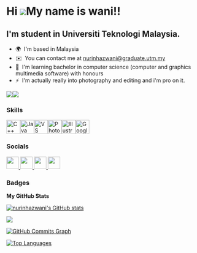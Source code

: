 Hi ![](https://user-images.githubusercontent.com/18350557/176309783-0785949b-9127-417c-8b55-ab5a4333674e.gif)My name is wani!!
==============================================================================================================================

I'm student in Universiti Teknologi Malaysia.
---------------------------------------------

* 🌍  I'm based in Malaysia
* ✉️  You can contact me at [nurinhazwani@graduate.utm.my](mailto:nurinhazwani@graduate.utm.my)
* 🧠  I'm learning bachelor in computer science (computer and graphics multimedia software) with honours
* ⚡  I'm actually really into photography and editing and i'm pro on it.

<a href="https://www.github.com/nurinhazwani" target="_blank" rel="noreferrer"><img
src="https://img.shields.io/github/followers/nurinhazwani?logo=github&style=for-the-badge&color=ec4899&labelColor=831843" /></a><a href="https://www.x.com/peachyvans___" target="_blank" rel="noreferrer"><img
src="https://img.shields.io/twitter/follow/peachyvans___?logo=twitter&style=for-the-badge&color=ec4899&labelColor=831843"
/></a>

### Skills


<p align="left">
<a href="https://docs.microsoft.com/en-us/cpp/?view=msvc-170" target="_blank" rel="noreferrer"><img src="https://raw.githubusercontent.com/danielcranney/readme-generator/main/public/icons/skills/cplusplus-colored.svg" width="36" height="36" alt="C++" /></a><a href="https://www.oracle.com/java/" target="_blank" rel="noreferrer"><img src="https://raw.githubusercontent.com/danielcranney/readme-generator/main/public/icons/skills/java-colored.svg" width="36" height="36" alt="Java" /></a><a href="https://code.visualstudio.com/" target="_blank" rel="noreferrer"><img src="https://raw.githubusercontent.com/danielcranney/readme-generator/main/public/icons/skills/visualstudiocode.svg" width="36" height="36" alt="VS Code" /></a><a href="https://www.adobe.com/uk/products/photoshop.html" target="_blank" rel="noreferrer"><img src="https://raw.githubusercontent.com/danielcranney/readme-generator/main/public/icons/skills/photoshop-colored.svg" width="36" height="36" alt="Photoshop" /></a><a href="https://www.adobe.com/uk/products/illustrator.html" target="_blank" rel="noreferrer"><img src="https://raw.githubusercontent.com/danielcranney/readme-generator/main/public/icons/skills/illustrator-colored.svg" width="36" height="36" alt="Illustrator" /></a><a href="https://cloud.google.com/" target="_blank" rel="noreferrer"><img src="https://raw.githubusercontent.com/danielcranney/readme-generator/main/public/icons/skills/googlecloud-colored.svg" width="36" height="36" alt="Google Cloud" /></a>
</p>


### Socials

<p align="left"> <a href="https://www.github.com/nurinhazwani" target="_blank" rel="noreferrer"> <picture> <source media="(prefers-color-scheme: dark)" srcset="https://raw.githubusercontent.com/danielcranney/readme-generator/main/public/icons/socials/github-dark.svg" /> <source media="(prefers-color-scheme: light)" srcset="https://raw.githubusercontent.com/danielcranney/readme-generator/main/public/icons/socials/github.svg" /> <img src="https://raw.githubusercontent.com/danielcranney/readme-generator/main/public/icons/socials/github.svg" width="32" height="32" /> </picture> </a> <a href="http://www.instagram.com/wanichuuuuu" target="_blank" rel="noreferrer"> <picture> <source media="(prefers-color-scheme: dark)" srcset="https://raw.githubusercontent.com/danielcranney/readme-generator/main/public/icons/socials/instagram-dark.svg" /> <source media="(prefers-color-scheme: light)" srcset="https://raw.githubusercontent.com/danielcranney/readme-generator/main/public/icons/socials/instagram.svg" /> <img src="https://raw.githubusercontent.com/danielcranney/readme-generator/main/public/icons/socials/instagram.svg" width="32" height="32" /> </picture> </a> <a href="https://www.linkedin.com/in/nurin-hazwani-53117b338" target="_blank" rel="noreferrer"> <picture> <source media="(prefers-color-scheme: dark)" srcset="https://raw.githubusercontent.com/danielcranney/readme-generator/main/public/icons/socials/linkedin-dark.svg" /> <source media="(prefers-color-scheme: light)" srcset="https://raw.githubusercontent.com/danielcranney/readme-generator/main/public/icons/socials/linkedin.svg" /> <img src="https://raw.githubusercontent.com/danielcranney/readme-generator/main/public/icons/socials/linkedin.svg" width="32" height="32" /> </picture> </a> <a href="https://www.x.com/peachyvans___" target="_blank" rel="noreferrer"> <picture> <source media="(prefers-color-scheme: dark)" srcset="https://raw.githubusercontent.com/danielcranney/readme-generator/main/public/icons/socials/twitter-dark.svg" /> <source media="(prefers-color-scheme: light)" srcset="https://raw.githubusercontent.com/danielcranney/readme-generator/main/public/icons/socials/twitter.svg" /> <img src="https://raw.githubusercontent.com/danielcranney/readme-generator/main/public/icons/socials/twitter.svg" width="32" height="32" /> </picture> </a></p>

### Badges

<b>My GitHub Stats</b>

<a href="http://www.github.com/nurinhazwani"><img src="https://github-readme-stats.vercel.app/api?username=nurinhazwani&show_icons=true&hide=&count_private=true&title_color=000000&text_color=ffffff&icon_color=ec4899&bg_color=831843&hide_border=true&show_icons=true" alt="nurinhazwani's GitHub stats" /></a>

<a href="http://www.github.com/nurinhazwani"><img src="https://github-readme-streak-stats.herokuapp.com/?user=nurinhazwani&stroke=ffffff&background=831843&ring=000000&fire=000000&currStreakNum=ffffff&currStreakLabel=000000&sideNums=ffffff&sideLabels=ffffff&dates=ffffff&hide_border=true" /></a>

<a href="http://www.github.com/nurinhazwani"><img src="https://github-readme-activity-graph.cyclic.app/graph?username=nurinhazwani&bg_color=831843&color=ffffff&line=ec4899&point=ffffff&area_color=831843&area=true&hide_border=true&custom_title=GitHub%20Commits%20Graph" alt="GitHub Commits Graph" /></a>

<a href="https://github.com/nurinhazwani" align="left"><img src="https://github-readme-stats.vercel.app/api/top-langs/?username=nurinhazwani&langs_count=10&title_color=000000&text_color=ffffff&icon_color=ec4899&bg_color=831843&hide_border=true&locale=en&custom_title=Top%20%Languages" alt="Top Languages" /></a>

